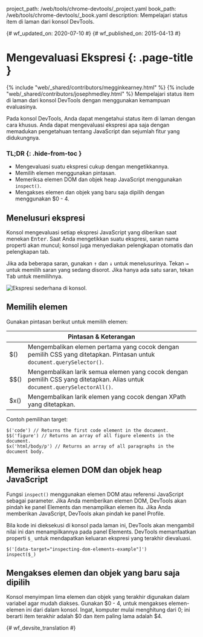 project_path: /web/tools/chrome-devtools/_project.yaml
book_path: /web/tools/chrome-devtools/_book.yaml
description: Mempelajari status item di laman dari konsol DevTools.

{# wf_updated_on: 2020-07-10 #}
{# wf_published_on: 2015-04-13 #}

# Mengevaluasi Ekspresi {: .page-title }

{% include "web/_shared/contributors/megginkearney.html" %}
{% include "web/_shared/contributors/josephmedley.html" %}
Mempelajari status item di laman dari konsol DevTools dengan menggunakan kemampuan evaluasinya.

Pada konsol DevTools, Anda dapat mengetahui status item
di laman dengan cara khusus.
Anda dapat mengevaluasi ekspresi apa saja dengan memadukan
pengetahuan tentang JavaScript dan sejumlah fitur yang didukungnya.


### TL;DR {: .hide-from-toc }
- Mengevaluasi suatu ekspresi cukup dengan mengetikkannya.
- Memilih elemen menggunakan pintasan.
- Memeriksa elemen DOM dan objek heap JavaScript menggunakan <code>inspect()</code>.
- Mengakses elemen dan objek yang baru saja dipilih dengan menggunakan $0 - 4.


## Menelusuri ekspresi

Konsol mengevaluasi setiap ekspresi JavaScript yang diberikan
saat menekan <kbd class="kbd">Enter</kbd>.
Saat Anda mengetikkan suatu ekspresi,
saran nama properti akan muncul;
konsol juga menyediakan pelengkapan otomatis dan pelengkapan tab.

Jika ada beberapa saran,
gunakan <kbd class="kbd">↑</kbd> dan <kbd class="kbd">↓</kbd> untuk menelusurinya. Tekan <kbd class="kbd">→</kbd> untuk memilih saran yang sedang disorot.
Jika hanya ada satu saran,
tekan <kbd class="kbd">Tab</kbd> untuk memilihnya.

![Ekspresi sederhana di konsol.](images/evaluate-expressions.png)

## Memilih elemen

Gunakan pintasan berikut untuk memilih elemen:

<table class="responsive">
  <thead>
    <tr>
      <th colspan="2">Pintasan &amp; Keterangan</th>
    </tr>
  </thead>
  <tbody>
    <tr>
      <td data-th="Shortcut">$()</td>
      <td data-th="Description">Mengembalikan elemen pertama yang cocok dengan pemilih CSS yang ditetapkan. Pintasan untuk <code>document.querySelector()</code>.</td>
    </tr>
    <tr>
      <td data-th="Shortcut">$$()</td>
      <td data-th="Description">Mengembalikan larik semua elemen yang cocok dengan pemilih CSS yang ditetapkan. Alias untuk <code>document.querySelectorAll()</code>.</td>
    </tr>
    <tr>
      <td data-th="Shortcut">$x()</td>
      <td data-th="Description">Mengembalikan larik elemen yang cocok dengan XPath yang ditetapkan.</td>
    </tr>
  </tbody>
</table>

Contoh pemilihan target:

    $('code') // Returns the first code element in the document.
    $$('figure') // Returns an array of all figure elements in the document.
    $x('html/body/p') // Returns an array of all paragraphs in the document body.

## Memeriksa elemen DOM dan objek heap JavaScript

Fungsi `inspect()` menggunakan elemen DOM atau referensi JavaScript
sebagai parameter.
Jika Anda memberikan elemen DOM,
DevTools akan pindah ke panel Elements dan menampilkan elemen itu.
Jika Anda memberikan JavaScript,
DevTools akan pindah ke panel Profile.

Bila kode ini dieksekusi di konsol pada laman ini,
DevTools akan mengambil nilai ini dan menampilkannya pada panel Elements.
DevTools memanfaatkan properti `$_`
untuk mendapatkan keluaran ekspresi yang terakhir dievaluasi.

    $('[data-target="inspecting-dom-elements-example"]')
    inspect($_)

## Mengakses elemen dan objek yang baru saja dipilih

Konsol menyimpan lima elemen dan objek yang terakhir digunakan
dalam variabel agar mudah diakses.
Gunakan $0 - 4,
untuk mengakses elemen-elemen ini dari dalam konsol.
Ingat, komputer mulai menghitung dari 0;
ini berarti item terakhir adalah $0 dan item paling lama adalah $4.


{# wf_devsite_translation #}

